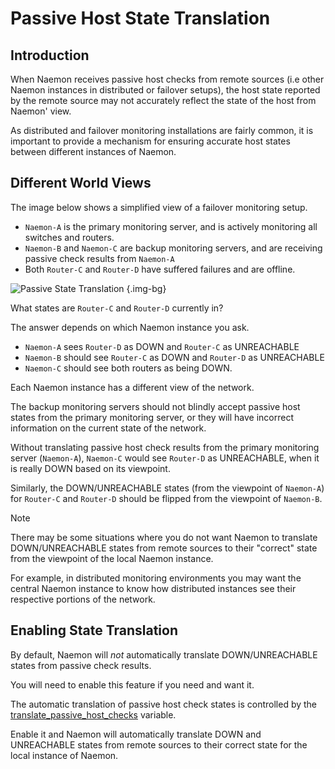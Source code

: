 # Passive Host State Translation


## Introduction

When Naemon receives passive host checks from remote sources (i.e other Naemon
instances in distributed or failover setups), the host state reported by the
remote source may not accurately reflect the state of the host from Naemon' view.

As distributed and failover monitoring installations are fairly common, it is
important to provide a mechanism for ensuring accurate host states between
different instances of Naemon.



## Different World Views

The image below shows a simplified view of a failover monitoring setup.

 - `Naemon-A` is the primary monitoring server, and is actively monitoring
   all switches and routers.
 - `Naemon-B` and `Naemon-C` are backup monitoring servers, and are
   receiving passive check results from `Naemon-A`
 - Both `Router-C` and `Router-D` have suffered failures and are offline.

![Passive State Translation](/images/usersguide/svg/passivehosttranslation.svg) {.img-bg}

What states are `Router-C` and `Router-D` currently in?

The answer depends on which Naemon instance you ask.

 - `Naemon-A` sees `Router-D` as DOWN and `Router-C` as UNREACHABLE
 - `Naemon-B` should see `Router-C` as DOWN and `Router-D` as UNREACHABLE
 - `Naemon-C` should see both routers as being DOWN.

Each Naemon instance has a different view of the network.

The backup monitoring servers should not blindly accept passive host states from the
primary monitoring server, or they will have incorrect information on the current state of the network.

Without translating passive host check results from the primary monitoring server
(`Naemon-A`), `Naemon-C` would see `Router-D` as UNREACHABLE, when
it is really DOWN based on its viewpoint.

Similarly, the DOWN/UNREACHABLE states (from the viewpoint of `Naemon-A`) for
`Router-C` and `Router-D` should be flipped from the viewpoint of `Naemon-B`.

> [!NOTE]
> There may be some situations where you do not want Naemon to translate DOWN/UNREACHABLE states from remote sources to their "correct" state from the viewpoint of the local Naemon instance.

For example, in distributed monitoring environments you may want the central Naemon
instance to know how distributed instances see their respective portions of the network.



## Enabling State Translation

By default, Naemon will _not_ automatically translate DOWN/UNREACHABLE states
from passive check results.

You will need to enable this feature if you need and want it.

The automatic translation of passive host check states is controlled by the
[translate_passive_host_checks](configmain#translate_passive_host_checks) variable.

Enable it and Naemon will automatically translate DOWN and UNREACHABLE states from
remote sources to their correct state for the local instance of Naemon.
